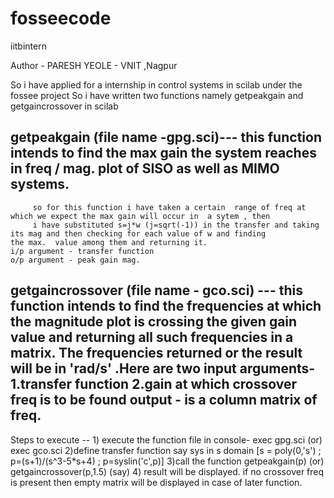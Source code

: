 # fosseecode


iitbintern


Author - PARESH YEOLE - VNIT ,Nagpur


 So i have applied for a internship in control systems in scilab under the fossee project
 So i have written two functions namely getpeakgain and getgaincrossover in scilab
 
 
 ## getpeakgain (file name -gpg.sci)--- this function intends to find the max gain the system reaches in freq / mag. plot of SISO as well       as MIMO systems.
         so for this function i have taken a certain  range of freq at which we expect the max gain will occur in  a sytem , then 
         i have substituted s=j*w (j=sqrt(-1)) in the transfer and taking its mag and then checking for each value of w and finding              the max.  value among them and returning it.                                                                                          i/p argument - transfer function                                                                                                         o/p argument - peak gain mag.
         
         
 ## getgaincrossover (file name - gco.sci) --- this function intends to find the frequencies at which the magnitude plot is crossing           the  given gain value and returning all such frequencies in a matrix. The frequencies returned or the result will be in               'rad/s' .Here are two input arguments-1.transfer function 2.gain at which crossover freq is to be found                                           output - is a column matrix of freq.
 
 Steps to execute --
       1) execute the function file in console- exec gpg.sci  (or) exec gco.sci
       2)define transfer function say sys in s domain [s = poly(0,'s') ; p=(s+1)/(s^3-5*s+4) ; p=syslin('c',p)]
       3)call the function getpeakgain(p)   (or)  getgaincrossover(p,1.5) (say)
       4) result will be displayed. if no crossover freq is present then empty matrix will be displayed in case of later function.
